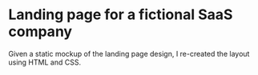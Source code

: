 # Landing page for a fictional SaaS company
Given a static mockup of the landing page design, I re-created the layout using HTML and CSS.
